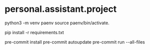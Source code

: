 # personal.assistant.project

python3 -m venv paenv
source paenv/bin/activate.

pip install -r requirements.txt

pre-commit install
pre-commit autoupdate
pre-commit run --all-files
